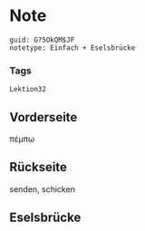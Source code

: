 # Note
```
guid: G?5OkQM$JF
notetype: Einfach + Eselsbrücke
```

### Tags
```
Lektion32
```

## Vorderseite
πέμπω

## Rückseite
senden, schicken

## Eselsbrücke

